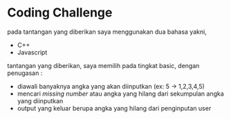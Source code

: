 # Coding Challenge

pada tantangan yang diberikan saya menggunakan dua bahasa yakni,
  - C++
  - Javascript

tantangan yang diberikan, saya memilih pada tingkat basic, dengan penugasan :
 - diawali banyaknya angka yang akan diinputkan (ex: 5 -> 1,2,3,4,5)
 - mencari *missing number* atau angka yang hilang dari sekumpulan angka yang diinputkan
 - output yang keluar berupa angka yang hilang dari penginputan user